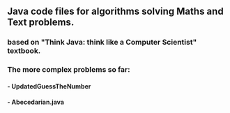 ## Java code files for algorithms solving Maths and Text problems.

### based on "Think Java: think like a Computer Scientist" textbook.

### The more complex problems so far:
  #### - UpdatedGuessTheNumber
  #### - Abecedarian.java
